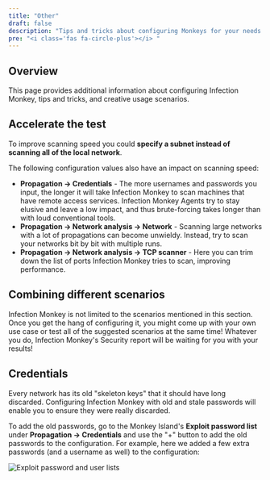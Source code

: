 ```yaml
---
title: "Other"
draft: false
description: "Tips and tricks about configuring Monkeys for your needs."
pre: "<i class='fas fa-circle-plus'></i> "
---
```


## Overview
This page provides additional information about configuring Infection Monkey,
tips and tricks, and creative usage scenarios.

## Accelerate the test

To improve scanning speed you could **specify a subnet instead of scanning all
of the local network**.

The following configuration values also have an impact on scanning speed:
- **Propagation -> Credentials** - The more usernames and passwords you input,
  the longer it will take Infection Monkey to scan machines that have
  remote access services. Infection Monkey Agents try to stay elusive and
  leave a low impact, and thus brute-forcing takes longer than with loud
  conventional tools.
- **Propagation -> Network analysis -> Network** - Scanning large networks with
  a lot of propagations can become unwieldy. Instead, try to scan your networks
  bit by bit with multiple runs.
- **Propagation -> Network analysis -> TCP scanner** - Here you can trim down
  the list of ports Infection Monkey tries to scan, improving performance.

## Combining different scenarios

Infection Monkey is not limited to the scenarios mentioned in this section.
Once you get the hang of configuring it, you might come up with your own use
case or test all of the suggested scenarios at the same time! Whatever you do,
Infection Monkey's Security report will be waiting for you with your
results!

## Credentials

Every network has its old "skeleton keys" that it should have long discarded.
Configuring Infection Monkey with old and stale passwords will enable you
to ensure they were really discarded.

To add the old passwords, go to the Monkey Island's **Exploit password list**
under **Propagation -> Credentials** and use the "+" button to add the old
passwords to the configuration. For example, here we added a few extra
passwords (and a username as well) to the configuration:

![Exploit password and user lists](/images/island/configuration-page/credentials-configuration.png "Exploit password and user lists")
